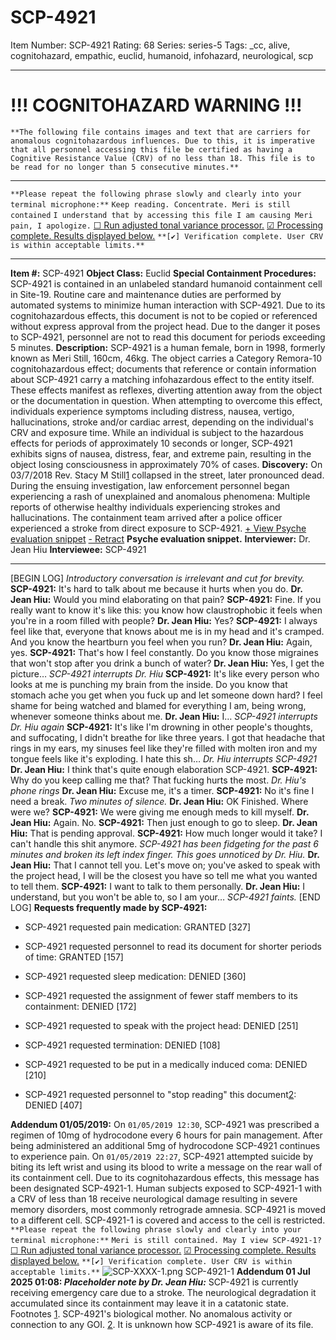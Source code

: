 # SCP-4921
Item Number: SCP-4921
Rating: 68
Series: series-5
Tags: _cc, alive, cognitohazard, empathic, euclid, humanoid, infohazard, neurological, scp

---

# **!!! COGNITOHAZARD WARNING !!!**
`**The following file contains images and text that are carriers for anomalous cognitohazardous influences. Due to this, it is imperative that all personnel accessing this file be certified as having a Cognitive Resistance Value (CRV) of no less than 18. This file is to be read for no longer than 5 consecutive minutes.**`
* * *
`**Please repeat the following phrase slowly and clearly into your terminal microphone:**`
`Keep reading. Concentrate. Meri is still contained`
`I understand that by accessing this file I am causing Meri pain, I apologize.`
[☐ Run adjusted tonal variance processor.](javascript:;)
[☑ Processing complete. Results displayed below.](javascript:;)
`**[✔] Verification complete. User CRV is within acceptable limits.**`
* * *
**Item #:** SCP-4921
**Object Class:** Euclid
**Special Containment Procedures:** SCP-4921 is contained in an unlabeled standard humanoid containment cell in Site-19. Routine care and maintenance duties are performed by automated systems to minimize human interaction with SCP-4921. Due to its cognitohazardous effects, this document is not to be copied or referenced without express approval from the project head. Due to the danger it poses to SCP-4921, personnel are not to read this document for periods exceeding 5 minutes.
**Description:** SCP-4921 is a human female, born in 1998, formerly known as Meri Still, 160cm, 46kg. The object carries a Category Remora-10 cognitohazardous effect; documents that reference or contain information about SCP-4921 carry a matching infohazardous effect to the entity itself. These effects manifest as reflexes, diverting attention away from the object or the documentation in question. When attempting to overcome this effect, individuals experience symptoms including distress, nausea, vertigo, hallucinations, stroke and/or cardiac arrest, depending on the individual's CRV and exposure time. While an individual is subject to the hazardous effects for periods of approximately 10 seconds or longer, SCP-4921 exhibits signs of nausea, distress, fear, and extreme pain, resulting in the object losing consciousness in approximately 70% of cases.
**Discovery:** On 03/7/2018 Rev. Stacy M Still[1](javascript:;) collapsed in the street, later pronounced dead. During the ensuing investigation, law enforcement personnel began experiencing a rash of unexplained and anomalous phenomena: Multiple reports of otherwise healthy individuals experiencing strokes and hallucinations. The containment team arrived after a police officer experienced a stroke from direct exposure to SCP-4921.
[\+ View Psyche evaluation snippet](javascript:;)
[\- Retract](javascript:;)
**Psyche evaluation snippet.**
**Interviewer:** Dr. Jean Hiu
**Interviewee:** SCP-4921
* * *
[BEGIN LOG]
_Introductory conversation is irrelevant and cut for brevity._
**SCP-4921:** It's hard to talk about me because it hurts when you do.
**Dr. Jean Hiu:** Would you mind elaborating on that pain?
**SCP-4921:** Fine. If you really want to know it's like this: you know how claustrophobic it feels when you're in a room filled with people?
**Dr. Jean Hiu:** Yes?
**SCP-4921:** I always feel like that, everyone that knows about me is in my head and it's cramped. And you know the heartburn you feel when you run?
**Dr. Jean Hiu:** Again, yes.
**SCP-4921:** That's how I feel constantly. Do you know those migraines that won't stop after you drink a bunch of water?
**Dr. Jean Hiu:** Yes, I get the picture…
_SCP-4921 interrupts Dr. Hiu_
**SCP-4921:** It's like every person who looks at me is punching my brain from the inside. Do you know that stomach ache you get when you fuck up and let someone down hard? I feel shame for being watched and blamed for everything I am, being wrong, whenever someone thinks about me.
**Dr. Jean Hiu:** I…
_SCP-4921 interrupts Dr. Hiu again_
**SCP-4921:** It's like I'm drowning in other people's thoughts, and suffocating, I didn't breathe for like three years. I got that headache that rings in my ears, my sinuses feel like they're filled with molten iron and my tongue feels like it's exploding. I hate this sh…
_Dr. Hiu interrupts SCP-4921_
**Dr. Jean Hiu:** I think that's quite enough elaboration SCP-4921.
**SCP-4921:** Why do you keep calling me that? That fucking hurts the most.
_Dr. Hiu's phone rings_
**Dr. Jean Hiu:** Excuse me, it's a timer.
**SCP-4921:** No it's fine I need a break.
_Two minutes of silence._
**Dr. Jean Hiu:** OK Finished. Where were we?
**SCP-4921:** We were giving me enough meds to kill myself.
**Dr. Jean Hiu:** Again. No.
**SCP-4921:** Then just enough to go to sleep.
**Dr. Jean Hiu:** That is pending approval.
**SCP-4921:** How much longer would it take? I can't handle this shit anymore.
_SCP-4921 has been fidgeting for the past 6 minutes and broken its left index finger. This goes unnoticed by Dr. Hiu._
**Dr. Jean Hiu:** That I cannot tell you. Let's move on; you've asked to speak with the project head, I will be the closest you have so tell me what you wanted to tell them.
**SCP-4921:** I want to talk to them personally.
**Dr. Jean Hiu:** I understand, but you won't be able to, so I am your…
_SCP-4921 faints._
[END LOG]
**Requests frequently made by SCP-4921:**
  * SCP-4921 requested pain medication: GRANTED [327]

  * SCP-4921 requested personnel to read its document for shorter periods of time: GRANTED [157]

  * SCP-4921 requested sleep medication: DENIED [360]

  * SCP-4921 requested the assignment of fewer staff members to its containment: DENIED [172]

  * SCP-4921 requested to speak with the project head: DENIED [251]

  * SCP-4921 requested termination: DENIED [108]

  * SCP-4921 requested to be put in a medically induced coma: DENIED [210]

  * SCP-4921 requested personnel to "stop reading" this document[2](javascript:;): DENIED [407]

**Addendum 01/05/2019:** On `01/05/2019 12:30`, SCP-4921 was prescribed a regimen of 10mg of hydrocodone every 6 hours for pain management. After being administered an additional 5mg of hydrocodone SCP-4921 continues to experience pain. On `01/05/2019 22:27`, SCP-4921 attempted suicide by biting its left wrist and using its blood to write a message on the rear wall of its containment cell. Due to its cognitohazardous effects, this message has been designated SCP-4921-1. Human subjects exposed to SCP-4921-1 with a CRV of less than 18 receive neurological damage resulting in severe memory disorders, most commonly retrograde amnesia. SCP-4921 is moved to a different cell. SCP-4921-1 is covered and access to the cell is restricted.
`**Please repeat the following phrase slowly and clearly into your terminal microphone:**`
`Meri is still contained. May I view SCP-4921-1?`
[☐ Run adjusted tonal variance processor.](javascript:;)
[☑ Processing complete. Results displayed below.](javascript:;)
`**[✔] Verification complete. User CRV is within acceptable limits.**`
![SCP-XXXX-1.png](https://scp-wiki.wdfiles.com/local--files/scp-4921/SCP-XXXX-1.png)
SCP-4921-1
**Addendum 01 Jul 2025 01:08: _Placeholder note by Dr. Jean Hiu:_** SCP-4921 is currently receiving emergency care due to a stroke. The neurological degradation it accumulated since its containment may leave it in a catatonic state.
Footnotes
[1](javascript:;). SCP-4921's biological mother. No anomalous activity or connection to any GOI.
[2](javascript:;). It is unknown how SCP-4921 is aware of its file.